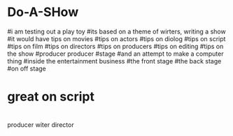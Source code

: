 # Do-A-SHow
#i am testing out a play toy
#its based on a theme of wirters, writing a show
#it would have tips on movies 
#tips on actors
#tips on diolog
#tips on script
#tips on film
#tips on directors
#tips on producers
#tips on editing
#tips on the show
#producer
 producer
 #stage 
#and an attempt to make a computer thing
#inside the entertainment business
#the front stage
#the back stage
#on off stage
# great on script
#
producer
witer
director
